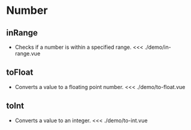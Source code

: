 # Number

<script setup lang="ts">
import InRangeDemo from './demo/in-range.vue'
import ToFloatDemo from './demo/to-float.vue'
import ToIntDemo from './demo/to-int.vue'
</script>

## inRange

- Checks if a number is within a specified range.
  <InRangeDemo/>
  <<< ./demo/in-range.vue

## toFloat

- Converts a value to a floating point number.
  <ToFloatDemo/>
  <<< ./demo/to-float.vue

## toInt

- Converts a value to an integer.
  <ToIntDemo/>
  <<< ./demo/to-int.vue

